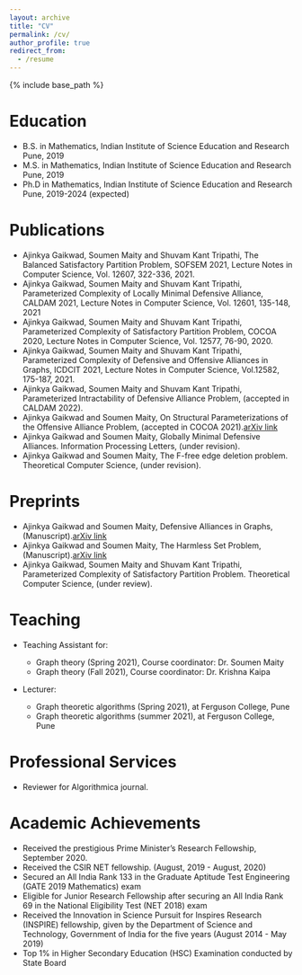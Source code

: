```yaml
---
layout: archive
title: "CV"
permalink: /cv/
author_profile: true
redirect_from:
  - /resume
---
```


{% include base_path %}

Education
======
* B.S. in Mathematics, Indian Institute of Science Education and Research Pune, 2019
* M.S. in Mathematics, Indian Institute of Science Education and Research Pune, 2019
* Ph.D in Mathematics, Indian Institute of Science Education and Research Pune, 2019-2024 (expected)

Publications
======
* Ajinkya Gaikwad, Soumen Maity and Shuvam Kant Tripathi, The Balanced Satisfactory Partition Problem, SOFSEM 2021, Lecture Notes in Computer Science, Vol. 12607, 322-336, 2021.
* Ajinkya Gaikwad, Soumen Maity and Shuvam Kant Tripathi, Parameterized Complexity of Locally Minimal Defensive Alliance, CALDAM 2021, Lecture Notes in Computer Science, Vol. 12601,
135-148, 2021
* Ajinkya Gaikwad, Soumen Maity and Shuvam Kant Tripathi, Parameterized Complexity of Satisfactory Partition Problem, COCOA 2020, Lecture Notes in Computer Science, Vol. 12577, 76-90, 2020.
* Ajinkya Gaikwad, Soumen Maity and Shuvam Kant Tripathi, Parameterized Complexity of Defensive and Offensive Alliances in Graphs, ICDCIT 2021, Lecture Notes in Computer Science, Vol.12582, 175-187, 2021.
* Ajinkya Gaikwad, Soumen Maity and Shuvam Kant Tripathi, Parameterized Intractability of Defensive Alliance Problem, (accepted in CALDAM 2022).
* Ajinkya Gaikwad and Soumen Maity, On Structural Parameterizations of the Offensive Alliance Problem, (accepted in COCOA 2021).[arXiv link](https://arxiv.org/abs/2110.15757)
* Ajinkya Gaikwad and Soumen Maity, Globally Minimal Defensive Alliances. Information Processing Letters, (under revision).
* Ajinkya Gaikwad and Soumen Maity, The F-free edge deletion problem. Theoretical Computer Science, (under revision).

Preprints
======
* Ajinkya Gaikwad and Soumen Maity, Defensive Alliances in Graphs, (Manuscript).[arXiv link](https://arxiv.org/abs/2111.05545)
* Ajinkya Gaikwad and Soumen Maity, The Harmless Set Problem, (Manuscript).[arXiv link](https://arxiv.org/abs/2111.06267)
* Ajinkya Gaikwad, Soumen Maity and Shuvam Kant Tripathi, Parameterized Complexity of Satisfactory Partition Problem. Theoretical Computer Science, (under review).

Teaching
======
* Teaching Assistant for:
  * Graph theory (Spring 2021), Course coordinator: Dr. Soumen Maity
  * Graph theory (Fall 2021), Course coordinator: Dr. Krishna Kaipa

* Lecturer:
  * Graph theoretic algorithms (Spring 2021), at Ferguson College, Pune
  * Graph theoretic algorithms (summer 2021), at Ferguson College, Pune

Professional Services
======
* Reviewer for Algorithmica journal.

Academic Achievements
======
* Received the prestigious Prime Minister’s Research Fellowship, September 2020.
* Received the CSIR NET fellowship. (August, 2019 - August, 2020)
* Secured an All India Rank 133 in the Graduate Aptitude Test Engineering (GATE 2019 Mathematics) exam
* Eligible for Junior Research Fellowship after securing an All India Rank 69 in the National Eligibility Test (NET 2018) exam
* Received the Innovation in Science Pursuit for Inspires Research (INSPIRE) fellowship, given by the Department of Science and Technology, Government of India for the five years (August 2014 - May 2019)
* Top 1% in Higher Secondary Education (HSC) Examination conducted by State Board











  
